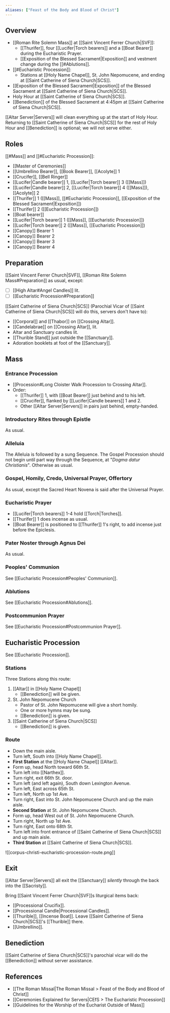 ```yaml
---
aliases: ["Feast of the Body and Blood of Christ"]
---
```

## Overview
- [[Roman Rite Solemn Mass]] at [[Saint Vincent Ferrer Church|SVF]]:
	- [[Thurifer]], four [[Lucifer|Torch bearers]] and a [[Boat Bearer]] during the Eucharistic Prayer.
	- [[Exposition of the Blessed Sacrament|Exposition]] and vestment change during the [[#Ablutions]].
- [[#Eucharistic Procession]]:
	- Stations at [[Holy Name Chapel]], St. John Nepomucene, and ending at [[Saint Catherine of Siena Church|SCS]].
- [[Exposition of the Blessed Sacrament|Exposition]] of the Blessed Sacrament at [[Saint Catherine of Siena Church|SCS]].
- Holy Hour at [[Saint Catherine of Siena Church|SCS]].
- [[Benediction]] of the Blessed Sacrament at 4:45pm at [[Saint Catherine of Siena Church|SCS]].

[[Altar Server|Servers]] will clean everything up at the start of Holy Hour. Returning to [[Saint Catherine of Siena Church|SCS]] for the rest of Holy Hour and [[Benediction]] is optional; we will not serve either.

## Roles
[[#Mass]] and [[#Eucharistic Procession]]:

- [[Master of Ceremonies]]
- [[Umbrellino Bearer]], [[Book Bearer]], [[Acolyte]] 1
- [[Crucifer]], [[Bell Ringer]]
- [[Lucifer|Candle bearer]] 1, [[Lucifer|Torch bearer]] 3 ([[Mass]])
- [[Lucifer|Candle bearer]] 2, [[Lucifer|Torch bearer]] 4 ([[Mass]]), [[Acolyte]] 2
- [[Thurifer]] 1 ([[Mass]], [[#Eucharistic Procession]], [[Exposition of the Blessed Sacrament|Exposition]])
- [[Thurifer]] 2 ([[Eucharistic Procession]])
- [[Boat bearer]]
- [[Lucifer|Torch bearer]] 1 ([[Mass]], [[Eucharistic Procession]])
- [[Lucifer|Torch bearer]] 2 ([[Mass]], [[Eucharistic Procession]])
- [[Canopy]] Bearer 1
- [[Canopy]] Bearer 2
- [[Canopy]] Bearer 3
- [[Canopy]] Bearer 4

## Preparation
[[Saint Vincent Ferrer Church|SVF]], [[Roman Rite Solemn Mass#Preparation]] as usual, except:

- [ ] [[High Altar#Angel Candles]] lit.
- [ ] [[Eucharistic Procession#Preparation]]

[[Saint Catherine of Siena Church|SCS]] (Parochial Vicar of [[Saint Catherine of Siena Church|SCS]] will do this, servers don't have to):

- [[Corporal]] and [[Thabor]] on [[Crossing Altar]].
- [[Candelabrae]] on [[Crossing Altar]], lit.
- Altar and Sanctuary candles lit.
- [[Thurible Stand]] just outside the [[Sanctuary]].
- Adoration booklets at foot of the [[Sanctuary]].

## Mass
### Entrance Procession
- [[Procession#Long Cloister Walk Procession to Crossing Altar]].
- Order:
	- [[Thurifer]] 1, with [[Boat Bearer]] just behind and to his left.
	- [[Crucifer]], flanked by [[Lucifer|Candle bearers]] 1 and 2.
	- Other [[Altar Server|Servers]] in pairs just behind, empty-handed.

### Introductory Rites through Epistle
As usual.

### Alleluia
The Alleluia is followed by a sung Sequence. The Gospel Procession should not begin until part way through the Sequence, at "_Dogma datur Christianis_". Otherwise as usual.

### Gospel, Homily, Credo, Universal Prayer, Offertory
As usual, except the Sacred Heart Novena is said after the Universal Prayer.

### Eucharistic Prayer
- [[Lucifer|Torch bearers]] 1-4  hold [[Torch|Torches]].
- [[Thurifer]] 1 does incense as usual.
- [[Boat Bearer]] is positioned to [[Thurifer]] 1's right, to add incense just before the Epiclesis.

### Pater Noster through Agnus Dei
As usual.

### Peoples' Communion
See [[Eucharistic Procession#Peoples' Communion]].

### Ablutions
See [[Eucharistic Procession#Ablutions]].

### Postcommunion Prayer
See [[Eucharistic Procession#Postcommunion Prayer]].

## Eucharistic Procession
See [[Eucharistic Procession]].

### Stations
Three Stations along this route:

1. [[Altar]] in [[Holy Name Chapel]]
	- [[Benediction]] will be given.
2. St. John Nepomucene Church
	- Pastor of St. John Nepomucene will give a short homily.
	- One or more hymns may be sung.
	- [[Benediction]] is given.
3. [[Saint Catherine of Siena Church|SCS]]
	- [[Benediction]] is given.

### Route
- Down the main aisle.
- Turn left, South into [[Holy Name Chapel]].
- **First Station** at the [[Holy Name Chapel]] [[Altar]].
- Form up, head North toward 66th St.
- Turn left into [[Narthex]].
- Turn right, exit 66th St. door.
- Turn left (and left again), South down Lexington Avenue.
- Turn left, East across 65th St.
- Turn left, North up 1st Ave.
- Turn right, East into St. John Nepomucene Church and up the main aisle.
- **Second Station** at St. John Nepomucene Church.
- Form up, head West out of St. John Nepomucene Church.
- Turn right, North up 1st Ave.
- Turn right, East onto 68th St.
- Turn left into front entrance of [[Saint Catherine of Siena Church|SCS]] and up main aisle.
- **Third Station** at [[Saint Catherine of Siena Church|SCS]].

![[corpus-christi-eucharistic-procession-route.png]]

## Exit
[[Altar Server|Servers]] all exit the [[Sanctuary]] _silently_ through the back into the [[Sacristy]].

Bring [[Saint Vincent Ferrer Church|SVF]]s liturgical items back:

- [[Processional Crucifix]].
- [[Processional Candle|Processional Candles]].
- [[Thurible]], [[Incense Boat]]. Leave [[Saint Catherine of Siena Church|SCS]]'s [[Thurible]] there.
- [[Umbrellino]].

## Benediction
[[Saint Catherine of Siena Church|SCS]]'s parochial vicar will do the [[Benediction]] without server assistance.

## References
- [[The Roman Missal|The Roman Missal > Feast of the Body and Blood of Christ]]
- [[Ceremonies Explained for Servers|CEfS > The Eucharistic Procession]]
- [[Guidelines for the Worship of the Eucharist Outside of Mass]]